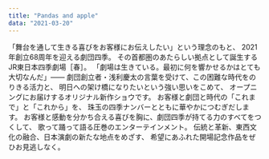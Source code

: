 ```yaml
---
title: "Pandas and apple"
data: "2021-03-20"
---
```


「舞台を通して生きる喜びをお客様にお伝えしたい」という理念のもと、
2021年創立68周年を迎える劇団四季。
その首都圏のあたらしい拠点として誕生するJR東日本四季劇場［春］。
「劇場は生きている。最初に何を響かせるかはとても大切なんだ」――
劇団創立者・浅利慶太の言葉を受けて、この困難な時代をのりきる活力と、
明日への架け橋になりたいという強い思いをこめて、
オープニングにお届けするオリジナル新作ショウです。
お客様と劇団と時代の「これまで」と「これから」を、
珠玉の四季ナンバーとともに華やかにつむぎだします。
お客様と感動を分かち合える喜びを胸に、劇団四季が持てる力のすべてをつくして、
歌って踊って語る圧巻のエンターテインメント。
伝統と革新、東西文化の融合、日本演劇の新たな地点をめざす、
希望にあふれた開場記念作品をぜひお見逃しなく。